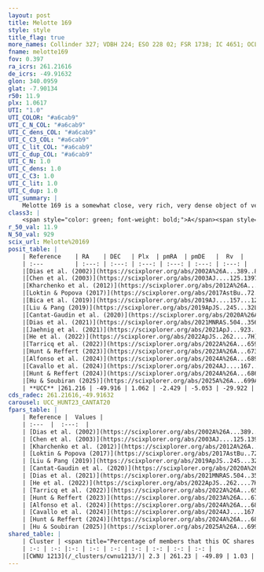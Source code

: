 ```yaml
---
layout: post
title: Melotte 169
style: style
title_flag: true
more_names: Collinder 327; VDBH 224; ESO 228 02; FSR 1738; IC 4651; OCL 987; vdBergh-Hagen 224; MWSC 2590; FoF 2053
fname: melotte169
fov: 0.397
ra_icrs: 261.21616
de_icrs: -49.91632
glon: 340.0959
glat: -7.90134
r50: 11.9
plx: 1.0617
UTI: "1.0"
UTI_COLOR: "#a6cab9"
UTI_C_N_COL: "#a6cab9"
UTI_C_dens_COL: "#a6cab9"
UTI_C_C3_COL: "#a6cab9"
UTI_C_lit_COL: "#a6cab9"
UTI_C_dup_COL: "#a6cab9"
UTI_C_N: 1.0
UTI_C_dens: 1.0
UTI_C_C3: 1.0
UTI_C_lit: 1.0
UTI_C_dup: 1.0
UTI_summary: |
    Melotte 169 is a somewhat close, very rich, very dense object of very high C3 quality. It is very well-studied in the literature. This object shares a very small percentage of members with a later reported entry.
class3: |
    <span style="color: green; font-weight: bold;">A</span><span style="color: green; font-weight: bold;">A</span>
r_50_val: 11.9
N_50_val: 929
scix_url: Melotte%20169
posit_table: |
    | Reference    | RA    | DEC   | Plx  | pmRA  | pmDE   |  Rv  |
    | :---         | :---: | :---: | :---: | :---: | :---: | :---: |
    |[Dias et al. (2002)](https://scixplorer.org/abs/2002A%26A...389..871D) | 261.204 | -49.933 | -- | -1.57 | -2.62 | -30.8 |
    |[Chen et al. (2003)](https://scixplorer.org/abs/2003AJ....125.1397C) | 261.197 | -49.928 | -- | 1.5 | -5.35 | -31.0 |
    |[Kharchenko et al. (2012)](https://scixplorer.org/abs/2012A%26A...543A.156K) | 261.225 | -49.935 | -- | -0.85 | -2.2 | -- |
    |[Loktin & Popova (2017)](https://scixplorer.org/abs/2017AstBu..72..257L) | 261.195 | -49.939 | -- | -2.078 | -3.679 | -31.0 |
    |[Bica et al. (2019)](https://scixplorer.org/abs/2019AJ....157...12B) | 261.214 | -49.947 | -- | -- | -- | -- |
    |[Liu & Pang (2019)](https://scixplorer.org/abs/2019ApJS..245...32L) | 261.216 | -49.918 | 1.059 | -2.408 | -5.053 | -- |
    |[Cantat-Gaudin et al. (2020)](https://scixplorer.org/abs/2020A%26A...640A...1C) | 261.212 | -49.917 | 1.056 | -2.41 | -5.064 | -- |
    |[Dias et al. (2021)](https://scixplorer.org/abs/2021MNRAS.504..356D) | 261.213 | -49.916 | 1.06 | -2.412 | -5.05 | -30.029 |
    |[Jaehnig et al. (2021)](https://scixplorer.org/abs/2021ApJ...923..129J) | 261.194 | -49.924 | 1.087 | -2.419 | -5.029 | -- |
    |[He et al. (2022)](https://scixplorer.org/abs/2022ApJS..262....7H) | 261.202 | -49.923 | 1.064 | -2.429 | -5.053 | -- |
    |[Tarricq et al. (2022)](https://scixplorer.org/abs/2022A%26A...659A..59T) | 261.198 | -49.929 | 1.062 | -2.425 | -5.049 | -- |
    |[Hunt & Reffert (2023)](https://scixplorer.org/abs/2023A%26A...673A.114H) | 261.192 | -49.929 | 1.061 | -2.433 | -5.057 | -29.704 |
    |[Alfonso et al. (2024)](https://scixplorer.org/abs/2024A%26A...689A..18A) | 261.226 | -49.902 | 1.02 | -2.423 | -5.063 | -- |
    |[Cavallo et al. (2024)](https://scixplorer.org/abs/2024AJ....167...12C) | 261.224 | -49.918 | 1.061 | -- | -- | -- |
    |[Hunt & Reffert (2024)](https://scixplorer.org/abs/2024A%26A...686A..42H) | 261.192 | -49.929 | 1.061 | -2.433 | -5.057 | -29.704 |
    |[Hu & Soubiran (2025)](https://scixplorer.org/abs/2025A%26A...699A.246H) | 261.224 | -49.918 | -- | -- | -- | -- |
    | **UCC** |261.216 | -49.916 | 1.062 | -2.429 | -5.053 | -29.922 | 
cds_radec: 261.21616,-49.91632
carousel: UCC_HUNT23_CANTAT20
fpars_table: |
    | Reference |  Values |
    | :---  |  :---:  |
    | [Dias et al. (2002)](https://scixplorer.org/abs/2002A%26A...389..871D) | `E(B-V)=0.116, Dist=888.0, Age=9.057, [Fe/H]=0.15` |
    | [Chen et al. (2003)](https://scixplorer.org/abs/2003AJ....125.1397C) | `E(B-V)=0.116, HDis=888, Age=1.14, [Fe/H]_1=0.09, [Fe/H]_2=0.0` |
    | [Kharchenko et al. (2012)](https://scixplorer.org/abs/2012A%26A...543A.156K) | `e_bv=0.121, distance=888, log_age=9.25, metallicity=-0.128` |
    | [Loktin & Popova (2017)](https://scixplorer.org/abs/2017AstBu..72..257L) | `E(B-V)=0.117, Dmod=9.755, logt=9.057` |
    | [Liu & Pang (2019)](https://scixplorer.org/abs/2019ApJS..245...32L) | `Age=0.295, Z=-2.0` |
    | [Cantat-Gaudin et al. (2020)](https://scixplorer.org/abs/2020A%26A...640A...1C) | `AVNN=0.42, DMNN=9.96, AgeNN=9.22` |
    | [Dias et al. (2021)](https://scixplorer.org/abs/2021MNRAS.504..356D) | `Av=0.351, Dist=920, logage=9.315, [Fe/H]=0.12` |
    | [He et al. (2022)](https://scixplorer.org/abs/2022ApJS..262....7H) | `A0=0.6, logAge=9.15` |
    | [Tarricq et al. (2022)](https://scixplorer.org/abs/2022A%26A...659A..59T) | `Dist=962, logAgeNN=9.22` |
    | [Hunt & Reffert (2023)](https://scixplorer.org/abs/2023A%26A...673A.114H) | `AV50=0.192, diffAV50=0.234, MOD50=9.746, logAge50=9.221` |
    | [Alfonso et al. (2024)](https://scixplorer.org/abs/2024A%26A...689A..18A) | `AV=0.41333, MOD=9.96190, logAge=9.16948, Z=0.11707` |
    | [Cavallo et al. (2024)](https://scixplorer.org/abs/2024AJ....167...12C) | `AV50=0.5, dMod50=9.89, logAge50=9.17, [Fe/H]50=0.2` |
    | [Hunt & Reffert (2024)](https://scixplorer.org/abs/2024A%26A...686A..42H) | `MassJ=2328.73` |
    | [Hu & Soubiran (2025)](https://scixplorer.org/abs/2025A%26A...699A.246H) | `MA22=-0.18, MA23f=-0.05, MA23g=0.06, MZ23=-0.04, MK24=-0.03, MF24=-0.01` |
shared_table: |
    | Cluster | <span title="Percentage of members that this OC shares with the ones listed">%</span>   | RA   | DEC   | Plx   | pmRA  | pmDE  | Rv | UTI |
    | :-: | :-: |:-: | :-: | :-: | :-: | :-: | :-: | :-: |
    |[CWNU 1213](/_clusters/cwnu1213/)| 2.3 | 261.23 | -49.89 | 1.03 | -2.31 | -5.04 | -30.84 |0.06 |
---
```

